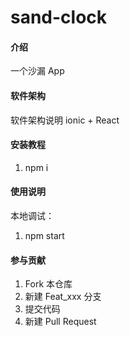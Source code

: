 # sand-clock

#### 介绍
一个沙漏 App

#### 软件架构
软件架构说明
ionic + React

#### 安装教程

1.  npm i

#### 使用说明
本地调试：
1.  npm start
  

#### 参与贡献

1.  Fork 本仓库
2.  新建 Feat_xxx 分支
3.  提交代码
4.  新建 Pull Request

